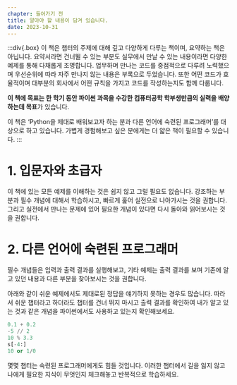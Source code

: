 ```yaml
---
chapter: 들어가기 전
title: 알아야 할 내용이 담겨 있습니다.
date: 2023-10-31
---
```


:::div{.box}
이 책은 챕터의 주제에 대해 깊고 다양하게 다루는 책이며, 요약하는 책은 아닙니다. 요약서라면 건너뛸 수 있는 부분도 실무에서 만날 수 있는 내용이라면 다양한 예제를 통해 다채롭게 조명합니다. 업무하며 만나는 코드를 중점적으로 다루려 노력했으며 우선순위에 따라 자주 만나지 않는 내용은 부록으로 두었습니다. 또한 어떤 코드가 효율적이며 대부분의 회사에서 어떤 규칙을 가지고 코드를 작성하는지도 함께 다룹니다.

**이 책에 목표는 한 학기 동안 파이썬 과목을 수강한 컴퓨터공학 학부생만큼의 실력을 배양하는데 목표**가 있습니다.

이 책은 ‘Python을 제대로 배워보고자 하는 분과 다른 언어에 숙련된 프로그래머’를 대상으로 하고 있습니다. 가볍게 경험해보고 싶은 분에게는 더 얇은 책이 필요할 수 있습니다.
:::

# 1. 입문자와 초급자

이 책에 있는 모든 예제를 이해하는 것은 쉽지 않고 그럴 필요도 없습니다. 강조하는 부분과 필수 개념에 대해서 학습하시고, 빠르게 훑어 실전으로 나아가시는 것을 권합니다. 그리고 실전에서 만나는 문제에 있어 필요한 개념이 있다면 다시 돌아와 읽어보시는 것을 권합니다.

# 2. 다른 언어에 숙련된 프로그래머

필수 개념들은 입력과 출력 결과를 실행해보고, 기타 예제는 출력 결과를 보며 기존에 알고 있던 내용과 다른 부분을 찾아보시는 것을 권합니다.

아래와 같이 쉬운 예제에서도 제대로된 정답을 얘기하지 못하는 경우도 많습니다. 따라서 쉬운 챕터라고 하더라도 챕터를 건너 뛰지 마시고 출력 결과를 확인하여 내가 알고 있는 것과 같은 개념을 파이썬에서도 사용하고 있는지 확인해보세요.

```python
0.1 + 0.2
-5 // 2
10 % 3.3
s[-4:]
10 or 1/0
```

몇몇 챕터는 숙련된 프로그래머에게도 힘들 것입니다. 이러한 챕터에서 길을 잃지 않고 나에게 필요한 지식이 무엇인지 체크해놓고 반복적으로 학습하세요.
